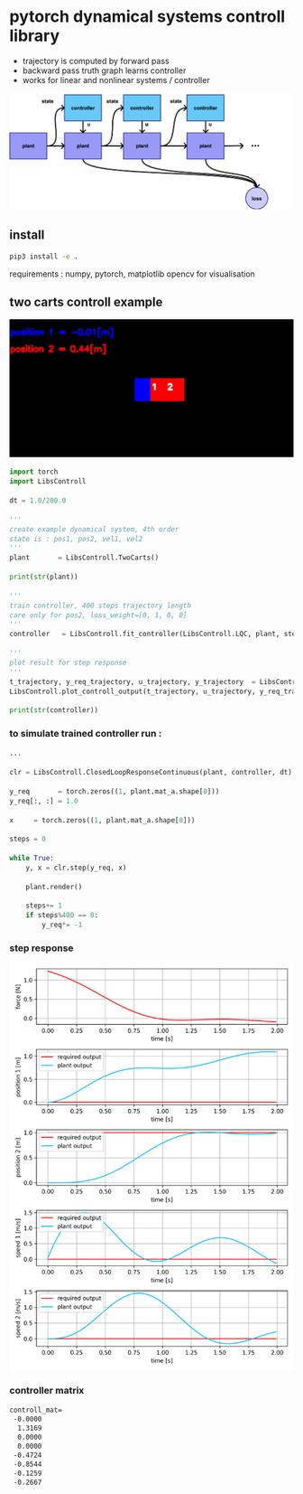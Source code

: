 # pytorch dynamical systems controll library

- trajectory is computed by forward pass
- backward pass truth graph learns controller
- works for linear and nonlinear systems / controller

![overview](doc/diagrams/overview.png)


## install

```bash
pip3 install -e .
```

requirements : numpy, pytorch, matplotlib
opencv for visualisation


## two carts controll example

![two_carts](doc/two_carts.gif)


```python
import torch
import LibsControll 

dt = 1.0/200.0

'''
create example dynamical system, 4th order
state is : pos1, pos2, vel1, vel2
'''
plant       = LibsControll.TwoCarts() 

print(str(plant))

'''
train controller, 400 steps trajectory length
care only for pos2, loss_weight=[0, 1, 0, 0]
'''
controller   = LibsControll.fit_controller(LibsControll.LQC, plant, steps = 400, amplitudes=[0, 1, 0, 0], loss_weight=[0, 1, 0, 0])

'''
plot result for step response
'''
t_trajectory, y_req_trajectory, u_trajectory, y_trajectory  = LibsControll.step_response(controller, plant, amplitudes=[0, 1, 0, 0], dt=dt)
LibsControll.plot_controll_output(t_trajectory, u_trajectory, y_req_trajectory, y_trajectory, ["force [N]"], ["position 1 [m]", "position 2 [m]", "speed 1 [m/s]", "speed 2 [m/s]"], "images/carts_step_response.png")

print(str(controller))
```

### to simulate trained controller run : 

```python
...

clr = LibsControll.ClosedLoopResponseContinuous(plant, controller, dt)

y_req       = torch.zeros((1, plant.mat_a.shape[0]))
y_req[:, :] = 1.0

x     = torch.zeros((1, plant.mat_a.shape[0]))

steps = 0

while True:
    y, x = clr.step(y_req, x)

    plant.render()

    steps+= 1
    if steps%400 == 0:
        y_req*= -1
```


### step response
![two_carts](doc/carts_lqc.png)

### controller matrix

```
controll_mat=
 -0.0000 
  1.3169 
  0.0000 
  0.0000 
 -0.4724 
 -0.8544 
 -0.1259 
 -0.2667
```

